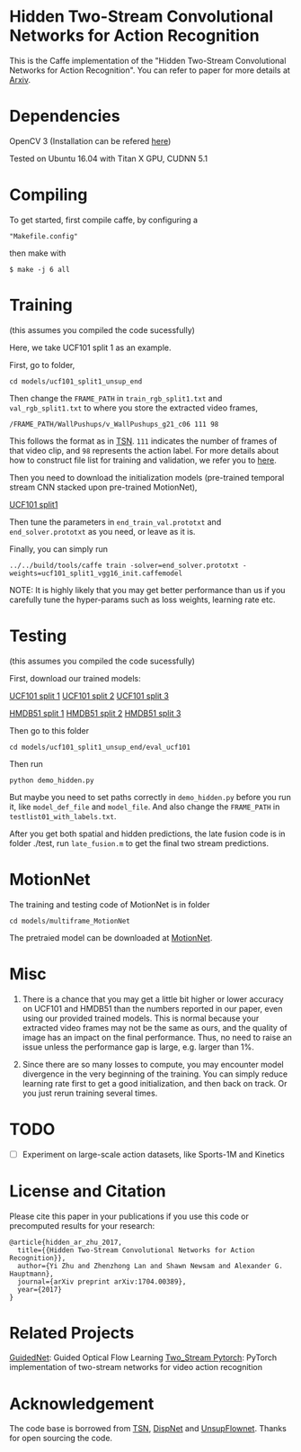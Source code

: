 Hidden Two-Stream Convolutional Networks for Action Recognition
============================

This is the Caffe implementation of the "Hidden Two-Stream Convolutional Networks for Action Recognition". You can refer to paper for more details at [Arxiv](https://arxiv.org/abs/1704.00389).


Dependencies
=========

OpenCV 3 (Installation can be refered [here](https://github.com/BVLC/caffe/wiki/OpenCV-3.2-Installation-Guide-on-Ubuntu-16.04))

Tested on Ubuntu 16.04 with Titan X GPU, CUDNN 5.1

Compiling
=========

To get started, first compile caffe, by configuring a

    "Makefile.config" 

then make with 

    $ make -j 6 all

Training
========

(this assumes you compiled the code sucessfully) 

Here, we take UCF101 split 1 as an example. 

First, go to folder, 

    cd models/ucf101_split1_unsup_end
    
Then change the `FRAME_PATH` in `train_rgb_split1.txt` and `val_rgb_split1.txt` to where you store the extracted video frames,  

    /FRAME_PATH/WallPushups/v_WallPushups_g21_c06 111 98

This follows the format as in [TSN](https://github.com/yjxiong/temporal-segment-networks). `111` indicates the number of frames of that video clip, and `98` represents the action label. For more details about how to construct file list for training and validation, we refer you to [here](https://github.com/yjxiong/temporal-segment-networks#construct-file-lists-for-training-and-validation).

Then you need to download the initialization models (pre-trained temporal stream CNN stacked upon pre-trained MotionNet), 

[UCF101 split1](https://drive.google.com/open?id=0B-bJpXHBmFWDNnZ2TnE3cVZTNVU) 

Then tune the parameters in `end_train_val.prototxt` and `end_solver.prototxt` as you need, or leave as it is. 

Finally, you can simply run

    ../../build/tools/caffe train -solver=end_solver.prototxt -weights=ucf101_split1_vgg16_init.caffemodel


NOTE: It is highly likely that you may get better performance than us if you carefully tune the hyper-params such as loss weights, learning rate etc. 

Testing
========

(this assumes you compiled the code sucessfully) 

First, download our trained models:

[UCF101 split 1](https://drive.google.com/open?id=0B-bJpXHBmFWDamFiUmp0UGpwY2c) [UCF101 split 2](https://drive.google.com/open?id=0B-bJpXHBmFWDVlpULU5tcmdGaGs) [UCF101 split 3](https://drive.google.com/open?id=0B-bJpXHBmFWDNmozVDlPSTFWdEE) 

[HMDB51 split 1](https://drive.google.com/open?id=0B-bJpXHBmFWDUER6OUdyVmNyenM) [HMDB51 split 2](https://drive.google.com/open?id=0B-bJpXHBmFWDcmxVZmxyUWVJbzQ) [HMDB51 split 3](https://drive.google.com/open?id=0B-bJpXHBmFWDenZpWlFqNm0yMnM) 

Then go to this folder

    cd models/ucf101_split1_unsup_end/eval_ucf101

Then run

    python demo_hidden.py

But maybe you need to set paths correctly in `demo_hidden.py` before you run it, like `model_def_file` and `model_file`. And also change the `FRAME_PATH` in `testlist01_with_labels.txt`. 

After you get both spatial and hidden predictions, the late fusion code is in folder ./test, run `late_fusion.m` to get the final two stream predictions.


MotionNet
=========

The training and testing code of MotionNet is in folder

	cd models/multiframe_MotionNet

The pretraied model can be downloaded at [MotionNet](https://drive.google.com/open?id=0B-bJpXHBmFWDVU5DRTY4Ym02TFE).


Misc
====================

1. There is a chance that you may get a little bit higher or lower accuracy on UCF101 and HMDB51 than the numbers reported in our paper, even using our provided trained models. This is normal because your extracted video frames may not be the same as ours, and the quality of image has an impact on the final performance. Thus, no need to raise an issue unless the performance gap is large, e.g. larger than 1%. 

2. Since there are so many losses to compute, you may encounter model divergence in the very beginning of the training. You can simply reduce learning rate first to get a good initialization, and then back on track. Or you just rerun training several times. 


TODO
====================

- [ ] Experiment on large-scale action datasets, like Sports-1M and Kinetics 


License and Citation
====================

Please cite this paper in your publications if you use this code or precomputed results for your research:

    @article{hidden_ar_zhu_2017,
      title={{Hidden Two-Stream Convolutional Networks for Action Recognition}},
      author={Yi Zhu and Zhenzhong Lan and Shawn Newsam and Alexander G. Hauptmann},
      journal={arXiv preprint arXiv:1704.00389},
      year={2017}
    }

Related Projects
====================

[GuidedNet](https://github.com/bryanyzhu/GuidedNet): Guided Optical Flow Learning
[Two_Stream Pytorch](https://github.com/bryanyzhu/two-stream-pytorch): PyTorch implementation of two-stream networks for video action recognition


Acknowledgement
====================

The code base is borrowed from [TSN](https://github.com/yjxiong/temporal-segment-networks), [DispNet](https://lmb.informatik.uni-freiburg.de/resources/software.php) and [UnsupFlownet](http://scs.ryerson.ca/~jjyu/). Thanks for open sourcing the code.